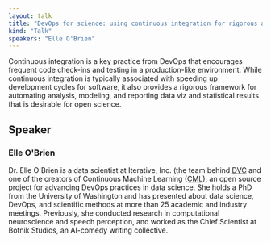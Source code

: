 ```yaml
---
layout: talk
title: "DevOps for science: using continuous integration for rigorous and reproducible analysis"
kind: "Talk"
speakers: "Elle O'Brien"
---
```


Continuous integration is a key practice from DevOps that encourages frequent code check-ins and testing in a production-like environment. While continuous integration is typically associated with speeding up development cycles for software, it also provides a rigorous framework for automating analysis, modeling, and reporting data viz and statistical results that is desirable for open science.

## Speaker

### Elle O'Brien

Dr. Elle O'Brien is a data scientist at Iterative, Inc. (the team behind [DVC](https://dvc.org) and one of the creators of Continuous Machine Learning ([CML](https://cml.dev)), an open source project for advancing DevOps practices in data science. She holds a PhD from the University of Washington and has presented about data science, DevOps, and scientific methods at more than 25 academic and industry meetings. Previously, she conducted research in computational neuroscience and speech perception, and worked as the Chief Scientist at Botnik Studios, an AI-comedy writing collective.
